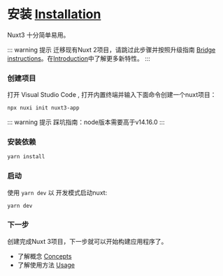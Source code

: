 #  安装 [Installation](https://v3.nuxtjs.org/getting-started/installation)

Nuxt3 十分简单易用。

::: warning 提示
迁移现有Nuxt 2项目，请跳过此步骤并按照升级指南 [Bridge instructions](https://v3.nuxtjs.org/getting-started/bridge)。在[Introduction](https://v3.nuxtjs.org/getting-started/bridge)中了解更多新特性。
:::

### 创建项目

打开 Visual Studio Code , 打开内置终端并输入下面命令创建一个nuxt项目：

``` bash
npx nuxi init nuxt3-app
```

::: warning 提示
踩坑指南：node版本需要高于v14.16.0
:::

### 安装依赖

``` bash
yarn install
```

### 启动

使用 `yarn dev` 以 开发模式启动nuxt:

``` bash
yarn dev
```

### 下一步

创建完成Nuxt 3项目，下一步就可以开始构建应用程序了。

- 了解概念 [Concepts](https://v3.nuxtjs.org/concepts/introduction)
- 了解使用方法 [Usage](https://v3.nuxtjs.org/docs/usage/data-fetching)






